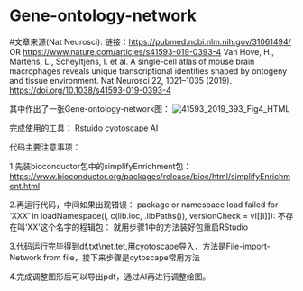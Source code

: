 # Gene-ontology-network

#文章来源(Nat Neurosci):
链接：https://pubmed.ncbi.nlm.nih.gov/31061494/  OR  https://www.nature.com/articles/s41593-019-0393-4
Van Hove, H., Martens, L., Scheyltjens, I. et al. A single-cell atlas of mouse brain macrophages reveals unique transcriptional identities shaped by ontogeny and tissue environment. Nat Neurosci 22, 1021–1035 (2019). https://doi.org/10.1038/s41593-019-0393-4

其中作出了一张Gene-ontology-network图：
![41593_2019_393_Fig4_HTML](https://user-images.githubusercontent.com/58368896/156860968-d912c793-44f8-49a3-9fdd-07a226095cda.png)

完成使用的工具：
Rstuido cyotoscape AI

代码主要注意事项：

1.先装bioconductor包中的simplifyEnrichment包：
https://www.bioconductor.org/packages/release/bioc/html/simplifyEnrichment.html

2.再运行代码，中间如果出现错误：
package or namespace load failed for ‘XXX’ in loadNamespace(i, c(lib.loc, .libPaths()), versionCheck = vI[[i]]):
不存在叫‘XX’这个名字的程辑包：
就用步骤1中的方法装好包重启RStudio

3.代码运行完毕得到df.txt\net.tet,用cyotoscape导入，方法是File-import-Network from file，接下来步骤是cytoscape常用方法

4.完成调整图形后可以导出pdf，通过AI再进行调整绘图。
